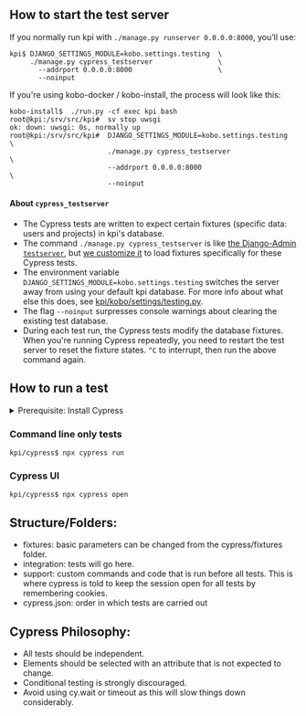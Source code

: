 ## How to start the test server

If you normally run kpi with `./manage.py runserver 0.0.0.0:8000`, you'll use:

```
kpi$ DJANGO_SETTINGS_MODULE=kobo.settings.testing  \
     ./manage.py cypress_testserver                \
       --addrport 0.0.0.0:8000                     \
       --noinput
```

If you're using kobo-docker / kobo-install, the process will look like this:

```console
kobo-install$  ./run.py -cf exec kpi bash
root@kpi:/srv/src/kpi#  sv stop uwsgi
ok: down: uwsgi: 0s, normally up
root@kpi:/srv/src/kpi#  DJANGO_SETTINGS_MODULE=kobo.settings.testing  \
                        ./manage.py cypress_testserver                \
                        --addrport 0.0.0.0:8000                       \
                        --noinput                                     
```

#### About `cypress_testserver`

- The Cypress tests are written to expect certain fixtures (specific data: users and projects) in kpi's database.
- The command `./manage.py cypress_testserver` is like [the Django-Admin `testserver`](https://docs.djangoproject.com/en/4.0/ref/django-admin/#testserver), but [we customize it](https://github.com/kobotoolbox/kpi/commit/314314d82b4cc090944ffcc1379d4a566afbcf07) to load fixtures specifically for these Cypress tests.
- The environment variable `DJANGO_SETTINGS_MODULE=kobo.settings.testing` switches the server away from using your default kpi database. For more info about what else this does, see [kpi/kobo/settings/testing.py](https://github.com/kobotoolbox/kpi/blob/ae07326dec1984feb783cca5e91741c71a93fa9c/kobo/settings/testing.py).
- The flag `--noinput` surpresses console warnings about clearing the existing test database.
- During each test run, the Cypress tests modify the database fixtures. When you're running Cypress repeatedly, you need to restart the test server to reset the fixture states. `^C` to interrupt, then run the above command again.


## How to run a test

<details>
<summary>Prerequisite: Install Cypress</summary>

### Installing Cypress

1. Navigate to the `cypress` folder. 
2. Install cypress with `npm install`. 

Cypress will likely ask you to install [some OS dependencies](https://on.cypress.io/required-dependencies) (about .5 GB) when you try to run a test.
</details>

### Command line only tests

    kpi/cypress$ npx cypress run

### Cypress UI

    kpi/cypress$ npx cypress open

## Structure/Folders:

- fixtures: basic parameters can be changed from the cypress/fixtures folder.  
- integration: tests will go here.  
- support: custom commands and code that is run before all tests. This is where cypress is told to keep the session open for all tests by remembering cookies.  
- cypress.json: order in which tests are carried out

## Cypress Philosophy:

- All tests should be independent.
- Elements should be selected with an attribute that is not expected to change.
- Conditional testing is strongly discouraged.
- Avoid using cy.wait or timeout as this will slow things down considerably.
